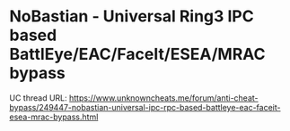 # NoBastian - Universal Ring3 IPC based BattlEye/EAC/FaceIt/ESEA/MRAC bypass

UC thread URL: https://www.unknowncheats.me/forum/anti-cheat-bypass/249447-nobastian-universal-ipc-rpc-based-battleye-eac-faceit-esea-mrac-bypass.html
